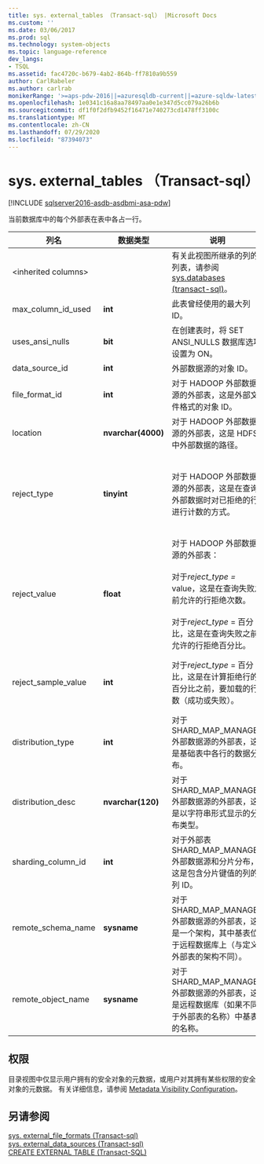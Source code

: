 ```yaml
---
title: sys. external_tables （Transact-sql） |Microsoft Docs
ms.custom: ''
ms.date: 03/06/2017
ms.prod: sql
ms.technology: system-objects
ms.topic: language-reference
dev_langs:
- TSQL
ms.assetid: fac4720c-b679-4ab2-864b-ff7810a9b559
author: CarlRabeler
ms.author: carlrab
monikerRange: '>=aps-pdw-2016||=azuresqldb-current||=azure-sqldw-latest||>=sql-server-2016||=sqlallproducts-allversions||>=sql-server-linux-2017||=azuresqldb-mi-current'
ms.openlocfilehash: 1e0341c16a8aa78497aa0e1e347d5cc079a26b6b
ms.sourcegitcommit: df1f0f2dfb9452f16471e740273cd1478ff3100c
ms.translationtype: MT
ms.contentlocale: zh-CN
ms.lasthandoff: 07/29/2020
ms.locfileid: "87394073"
---
```

# <a name="sysexternal_tables-transact-sql"></a>sys. external_tables （Transact-sql）
[!INCLUDE [sqlserver2016-asdb-asdbmi-asa-pdw](../../includes/applies-to-version/sqlserver2016-asdb-asdbmi-asa-pdw.md)]

  当前数据库中的每个外部表在表中各占一行。  
  
|列名|数据类型|说明|范围|  
|-----------------|---------------|-----------------|-----------|  
|\<inherited columns>||有关此视图所继承的列的列表，请参阅[sys.databases &#40;transact-sql&#41;](../../relational-databases/system-catalog-views/sys-objects-transact-sql.md)。||  
|max_column_id_used|**int**|此表曾经使用的最大列 ID。||  
|uses_ansi_nulls|**bit**|在创建表时，将 SET ANSI_NULLS 数据库选项设置为 ON。||  
|data_source_id|**int**|外部数据源的对象 ID。||  
|file_format_id|**int**|对于 HADOOP 外部数据源的外部表，这是外部文件格式的对象 ID。||  
|location|**nvarchar(4000)**|对于 HADOOP 外部数据源的外部表，这是 HDFS 中外部数据的路径。||  
|reject_type|**tinyint**|对于 HADOOP 外部数据源的外部表，这是在查询外部数据时对已拒绝的行进行计数的方式。|VALUE-已拒绝的行数。<br /><br /> 百分比-已拒绝的行的百分比。|  
|reject_value|**float**|对于 HADOOP 外部数据源的外部表：<br /><br /> 对于*reject_type =* value，这是在查询失败之前允许的行拒绝次数。<br /><br /> 对于*reject_type* = 百分比，这是在查询失败之前允许的行拒绝百分比。||  
|reject_sample_value|**int**|对于*reject_type* = 百分比，这是在计算拒绝行的百分比之前，要加载的行数（成功或失败）。|如果 reject_type = VALUE，则为 NULL。|  
|distribution_type|**int**|对于 SHARD_MAP_MANAGER 外部数据源的外部表，这是基础表中各行的数据分布。|0-分片<br /><br /> 1-已复制<br /><br /> 2轮循机制|  
|distribution_desc|**nvarchar(120)**|对于 SHARD_MAP_MANAGER 外部数据源的外部表，这是以字符串形式显示的分布类型。||  
|sharding_column_id|**int**|对于外部表 SHARD_MAP_MANAGER 外部数据源和分片分布，这是包含分片键值的列的列 ID。||  
|remote_schema_name|**sysname**|对于 SHARD_MAP_MANAGER 外部数据源的外部表，这是一个架构，其中基表位于远程数据库上（与定义外部表的架构不同）。||  
|remote_object_name|**sysname**|对于 SHARD_MAP_MANAGER 外部数据源的外部表，这是远程数据库（如果不同于外部表的名称）中基表的名称。||  
  
## <a name="permissions"></a>权限  
 目录视图中仅显示用户拥有的安全对象的元数据，或用户对其拥有某些权限的安全对象的元数据。 有关详细信息，请参阅 [Metadata Visibility Configuration](../../relational-databases/security/metadata-visibility-configuration.md)。  
  
## <a name="see-also"></a>另请参阅  
 [sys. external_file_formats &#40;Transact-sql&#41;](../../relational-databases/system-catalog-views/sys-external-file-formats-transact-sql.md)   
 [sys. external_data_sources &#40;Transact-sql&#41;](../../relational-databases/system-catalog-views/sys-external-data-sources-transact-sql.md)   
 [CREATE EXTERNAL TABLE (Transact-SQL)](../../t-sql/statements/create-external-table-transact-sql.md)  
  
  
